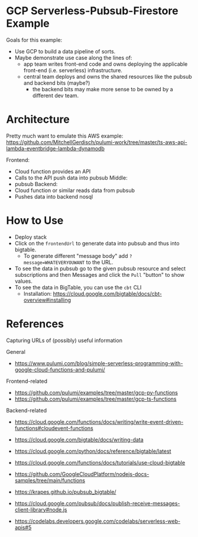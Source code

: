 # GCP Serverless-Pubsub-Firestore Example
Goals for this example:
- Use GCP to build a data pipeline of sorts.
- Maybe demonstrate use case along the lines of:
  - app team writes front-end code and owns deploying the applicable front-end (i.e. serverless) infrastructure.
  - central team deploys and owns the shared resources like the pubsub and backend bits (maybe?)
    - the backend bits may make more sense to be owned by a different dev team.

# Architecture
Pretty much want to emulate this AWS example: 
https://github.com/MitchellGerdisch/pulumi-work/tree/master/ts-aws-api-lambda-eventbridge-lambda-dynamodb

Frontend:
- Cloud function provides an API
- Calls to the API push data into pubsub
Middle:
- pubsub
Backend:
- Cloud function or similar reads data from pubsub
- Pushes data into backend nosql


# How to Use
- Deploy stack
- Click on the `frontendUrl` to generate data into pubsub and thus into bigtable.
  - To generate different "message body" add `?message=WHATEVERYOUWANT` to the URL.
- To see the data in pubsub go to the given pubsub resource and select subscriptions and then Messages and click the `Pull` "button" to show values.
- To see the data in BigTable, you can use the `cbt` CLI
  - Installation: https://cloud.google.com/bigtable/docs/cbt-overview#installing 




# References
Capturing URLs of (possibly) useful information

General
- https://www.pulumi.com/blog/simple-serverless-programming-with-google-cloud-functions-and-pulumi/ 

Frontend-related
- https://github.com/pulumi/examples/tree/master/gcp-py-functions 
- https://github.com/pulumi/examples/tree/master/gcp-ts-functions 


Backend-related
- https://cloud.google.com/functions/docs/writing/write-event-driven-functions#cloudevent-functions 
- https://cloud.google.com/bigtable/docs/writing-data
- https://cloud.google.com/python/docs/reference/bigtable/latest 



- https://cloud.google.com/functions/docs/tutorials/use-cloud-bigtable
- https://github.com/GoogleCloudPlatform/nodejs-docs-samples/tree/main/functions
- https://krapes.github.io/pubsub_bigtable/ 
- https://cloud.google.com/pubsub/docs/publish-receive-messages-client-library#node.js

- https://codelabs.developers.google.com/codelabs/serverless-web-apis#5
